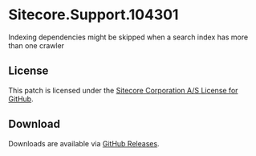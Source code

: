 # Sitecore.Support.104301
Indexing dependencies might be skipped when a search index has more than one crawler

## License  
This patch is licensed under the [Sitecore Corporation A/S License for GitHub](https://github.com/sitecoresupport/Sitecore.Support.104301/blob/master/LICENSE).  

## Download  
Downloads are available via [GitHub Releases](https://github.com/sitecoresupport/Sitecore.Support.104301/releases).  
